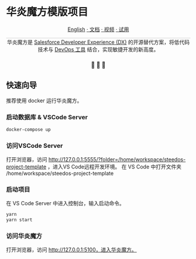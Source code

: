 华炎魔方模版项目
===

<p align="center">
<a href="./README_en.md">English</a>
<a href="https://www.steedos.cn/docs/"> · 文档</a>
<a href="https://www.steedos.cn/videos/"> · 视频</a>
<a href="https://demo.steedos.cn"> · 试用</a>
</p>


<p align="center" style="border-top: solid 1px #cccccc">
  华炎魔方是 <a href="https://developer.salesforce.com/developer-centers/developer-experience" target="_blank">Salesforce Developer Experience (DX)</a> 的开源替代方案，将低代码技术与 <a href="https://www.steedos.cn/docs/deploy/devops"> DevOps 工具</a> 结合，实现敏捷开发的新高度。 
</p>

<h3 align="center">
 🤖 🎨 🚀
</h3>


## 快速向导

推荐使用 docker 运行华炎魔方。

### 启动数据库 & VSCode Server

```bash
docker-compose up
```

### 访问VSCode Server

打开浏览器，访问 http://127.0.0.1:5555/?folder=/home/workspace/steedos-project-template ，进入VS Code远程开发环境。
在 VS Code 中打开文件夹 /home/workspace/steedos-project-template

### 启动项目

在 VS Code Server 中进入控制台，输入启动命令。 

```bash
yarn
yarn start
```

### 访问华炎魔方

打开浏览器，访问 http://127.0.0.1:5100，进入华炎魔方。
